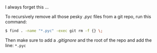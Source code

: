 I always forget this ...

To recursively remove all those pesky *.pyc* files from a git repo, run this command:

```bash
$ find . -name "*.pyc" -exec git rm -f {} \;
```

Then make sure to add a *.gitignore* and the root of the repo and add the line: `*.pyc`